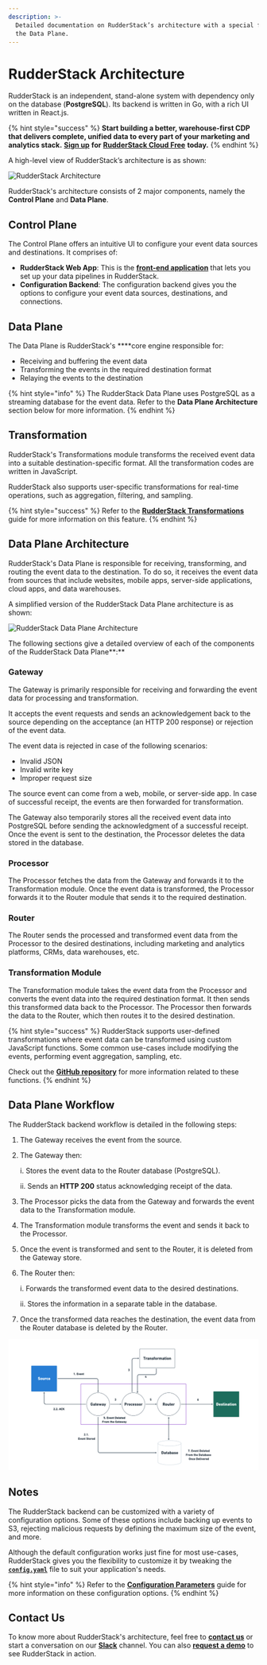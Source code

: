 ```yaml
---
description: >-
  Detailed documentation on RudderStack’s architecture with a special focus on
  the Data Plane.
---
```


# RudderStack Architecture

RudderStack is an independent, stand-alone system with dependency only on the database \(**PostgreSQL**\). Its backend is written in Go, with a rich UI written in React.js.

{% hint style="success" %}
**Start building a better, warehouse-first CDP that delivers complete, unified data to every part of your marketing and analytics stack.** [**Sign up**](https://app.rudderlabs.com/signup?type=freetrial) **for** [**RudderStack Cloud Free**](https://app.rudderlabs.com/signup?type=freetrial) **today.**
{% endhint %}

A high-level view of RudderStack’s architecture is as shown:

![RudderStack Architecture](../.gitbook/assets/rudderstack-architecture.png)

RudderStack's architecture consists of 2 major components, namely the **Control Plane** and **Data Plane**.

## **Control Plane**

The Control Plane offers an intuitive UI to configure your event data sources and destinations. It comprises of:

* **RudderStack Web App**: This is the [**front-end application**](https://app.rudderlabs.com/signup?type=freetrial) that lets you set up your data pipelines in RudderStack. 
* **Configuration Backend**: The configuration backend gives you the options to configure your event data sources, destinations, and connections.

## **Data Plane**

The Data Plane is RudderStack's ****core engine responsible for:

* Receiving and buffering the event data
* Transforming the events in the required destination format
* Relaying the events to the destination

{% hint style="info" %}
The RudderStack Data Plane uses PostgreSQL as a streaming database for the event data. Refer to the **Data Plane Architecture** section below for more information.
{% endhint %}

## **Transformation** 

RudderStack's Transformations module transforms the received event data into a suitable destination-specific format. All the transformation codes are written in JavaScript. 

RudderStack also supports user-specific transformations for real-time operations, such as aggregation, filtering, and sampling.

{% hint style="success" %}
Refer to the [**RudderStack Transformations**](../adding-a-new-user-transformation-in-rudderstack/) guide for more information on this feature.
{% endhint %}

## **Data Plane Architecture**

RudderStack's Data Plane is responsible for receiving, transforming, and routing the event data to the destination. To do so, it receives the event data from sources that include websites, mobile apps, server-side applications, cloud apps, and data warehouses.

A simplified version of the RudderStack Data Plane architecture is as shown:

![RudderStack Data Plane Architecture](https://lh4.googleusercontent.com/cI7FcmudLVOedkLXA2AwV0tWVI3fZtA66v3Mt8WYGEZnhC8_D-pW53twoh-BbfEBHGw-dvg5tCllbE0xwvGj1b1uPN3KpZU2PAWi0IAS36XzrrzYTm2jcSmjegti_Z57Ca9hZRn4)

The following sections give a detailed overview of each of the components of the RudderStack Data Plane**:**

### **Gateway**

The Gateway is primarily responsible for receiving and forwarding the event data for processing and transformation.

It accepts the event requests and sends an acknowledgement back to the source depending on the acceptance \(an HTTP 200 response\) or rejection of the event data. 

The event data is rejected in case of the following scenarios:

* Invalid JSON
* Invalid write key
* Improper request size

The source event can come from a web, mobile, or server-side app. In case of successful receipt, the events are then forwarded for transformation.

The Gateway also temporarily stores all the received event data into PostgreSQL before sending the acknowledgment of a successful receipt. Once the event is sent to the destination, the Processor deletes the data stored in the database.

### **Processor**

The Processor fetches the data from the Gateway and forwards it to the Transformation module. Once the event data is transformed, the Processor forwards it to the Router module that sends it to the required destination.

### **Router**

The Router sends the processed and transformed event data from the Processor to the desired destinations, including marketing and analytics platforms, CRMs, data warehouses, etc.

### **Transformation Module**

The Transformation module takes the event data from the Processor and converts the event data into the required destination format. It then sends this transformed data back to the Processor. The Processor then forwards the data to the Router, which then routes it to the desired destination.

{% hint style="success" %}
RudderStack supports user-defined transformations where event data can be transformed using custom JavaScript functions. Some common use-cases include modifying the events, performing event aggregation, sampling, etc. 

Check out the [**GitHub repository**](https://github.com/rudderlabs/sample-user-transformers) for more information related to these functions.
{% endhint %}

## **Data Plane Workflow**

The RudderStack backend workflow is detailed in the following steps:

1. The Gateway receives the event from the source. 
2. The Gateway then:  


   i.  Stores the event data to the Router database \(PostgreSQL\).

   ii. Sends an **HTTP 200** status acknowledging receipt of the data.  

3. The Processor picks the data from the Gateway and forwards the event data to the Transformation module. 
4. The Transformation module transforms the event and sends it back to the Processor. 
5. Once the event is transformed and sent to the Router, it is deleted from the Gateway store. 
6. The Router then:  
 

   i.  Forwards the transformed event data to the desired destinations.

   ii. Stores the information in a separate table in the database.  

7. Once the transformed data reaches the destination, the event data from the Router database is deleted by the Router.

![RudderStack Backend Workflow](../.gitbook/assets/screen-shot-2021-06-07-at-1.25.57-pm.png)

## **Notes**

The RudderStack backend can be customized with a variety of configuration options. Some of these options include backing up events to S3, rejecting malicious requests by defining the maximum size of the event, and more. 

Although the default configuration works just fine for most use-cases, RudderStack gives you the flexibility to customize it by tweaking the [**`config.yaml`**](https://github.com/rudderlabs/rudder-server/blob/master/config/config.yaml) file to suit your application's needs.

{% hint style="info" %}
Refer to the [**Configuration Parameters**](../user-guides/administrators-guide/config-parameters.md) guide for more information on these configuration options.
{% endhint %}

## Contact Us

To know more about RudderStack's architecture, feel free to [**contact us**](mailto:%20docs@rudderstack.com) or start a conversation on our [**Slack**](https://resources.rudderstack.com/join-rudderstack-slack) channel. You can also [**request a demo**](https://rudderstack.com/request-a-demo/) to see RudderStack in action.

